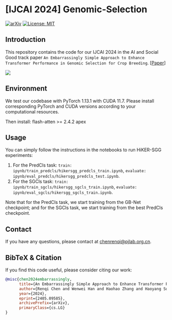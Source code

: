 # [IJCAI 2024] Genomic-Selection

[![arXiv](https://img.shields.io/badge/arXiv-2405.09585-b31b1b.svg)](https://arxiv.org/abs/2405.09585) [![License: MIT](https://img.shields.io/badge/License-MIT-yellow.svg)](https://opensource.org/licenses/MIT)

## Introduction

This repository contains the code for our IJCAI 2024 in the AI and Social Good track paper `An Embarrassingly Simple Approach to Enhance Transformer Performance in Genomic Selection for Crop Breeding`. [[Paper](https://arxiv.org/abs/2405.09585)] 

![](fig/hikersgg.png)

## Environment

We test our codebase with PyTorch 1.13.1 with CUDA 11.7. Please install corresponding PyTorch and CUDA versions according to your computational resources.

Then install:
flash-atten >= 2.4.2
apex

## Usage

You can simply follow the instructions in the notebooks to run HiKER-SGG experiments:

1. For the PredCls task: ``train: ipynb/train_predcls/hikersgg_predcls_train.ipynb``, ``evaluate: ipynb/eval_predcls/hikersgg_predcls_test.ipynb``.
2. For the SGCls task: ``train: ipynb/train_sgcls/hikersgg_sgcls_train.ipynb``, ``evaluate: ipynb/eval_sgcls/hikersgg_sgcls_train.ipynb``.

Note that for the PredCls task, we start training from the GB-Net checkpoint; and for the SGCls task, we start training from the best PredCls checkpoint.

## Contact

If you have any questions, please  contact at [chenrenqi@pjlab.org.cn](mailto:chenrenqi@pjlab.org.cn).

## BibTeX & Citation

If you find this code useful, please consider citing our work:

```bibtex
@misc{chen2024embarrassingly,
      title={An Embarrassingly Simple Approach to Enhance Transformer Performance in Genomic Selection for Crop Breeding}, 
      author={Renqi Chen and Wenwei Han and Haohao Zhang and Haoyang Su and Zhefan Wang and Xiaolei Liu and Hao Jiang and Wanli Ouyang and Nanqing Dong},
      year={2024},
      eprint={2405.09585},
      archivePrefix={arXiv},
      primaryClass={cs.LG}
}
```
